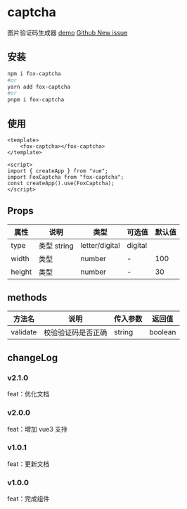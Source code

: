 # captcha

图片验证码生成器
[demo](guojikun.github.io/) [Github New issue](https://github.com/GuoJikun/fox-captcha/issues/new)

## 安装

```bash
npm i fox-captcha
#or
yarn add fox-captcha
#or
pnpm i fox-captcha
```

## 使用

```vue
<template>
    <fox-captcha></fox-captcha>
</template>

<script>
import { createApp } from "vue";
import FoxCaptcha from "fox-captcha";
const createApp().use(FoxCaptcha);
</script>
```

## Props

| 属性   | 说明        | 类型           | 可选值  | 默认值 |
| ------ | ----------- | -------------- | ------- | ------ |
| type   | 类型 string | letter/digital | digital |
| width  | 类型        | number         | -       | 100    |
| height | 类型        | number         | -       | 30     |

## methods

| 方法名   | 说明               | 传入参数 | 返回值  |
| -------- | ------------------ | -------- | ------- |
| validate | 校验验证码是否正确 | string   | boolean |

## changeLog

### v2.1.0

feat：优化文档

### v2.0.0

feat：增加 vue3 支持

### v1.0.1

feat：更新文档

### v1.0.0

feat：完成组件
